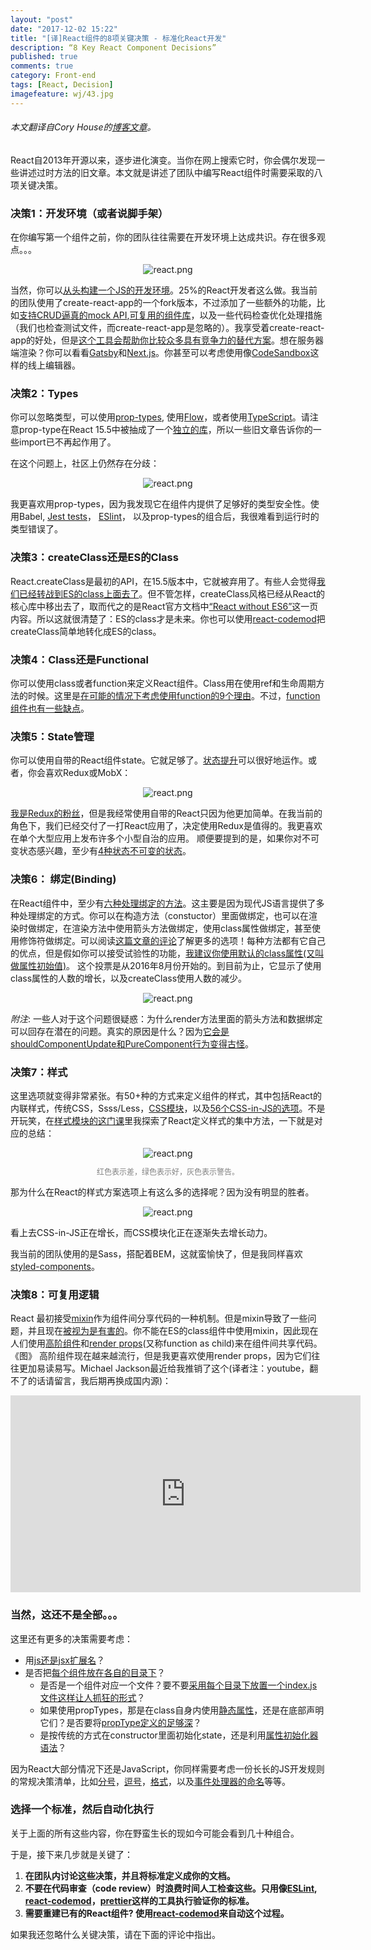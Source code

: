 ```yaml
---
layout: "post"
date: "2017-12-02 15:22"
title: "[译]React组件的8项关键决策 - 标准化React开发"
description: “8 Key React Component Decisions”
published: true
comments: true
category: Front-end
tags: [React, Decision]
imagefeature: wj/43.jpg
---
```

###### 本文翻译自Cory House的[博客文章](https://medium.freecodecamp.org/8-key-react-component-decisions-cc965db11594)。

React自2013年开源以来，逐步进化演变。当你在网上搜索它时，你会偶尔发现一些讲述过时方法的旧文章。本文就是讲述了团队中编写React组件时需要采取的八项关键决策。

<!--more-->

### 决策1：开发环境（或者说脚手架）

在你编写第一个组件之前，你的团队往往需要在开发环境上达成共识。存在很多观点。。。

<center><img class="center" src="{{ site.url }}/images/2017/react-1.png" alt="react.png"></center>

当然，你可以[从头构建一个JS的开发环境](https://www.pluralsight.com/courses/javascript-development-environment)。25%的React开发者这么做。我当前的团队使用了create-react-app的一个fork版本，不过添加了一些额外的功能，比如[支持CRUD逼真的mock API](https://medium.freecodecamp.org/rapid-development-via-mock-apis-e559087be066),[可复用的组件库](https://www.pluralsight.com/courses/react-creating-reusable-components)，以及一些代码检查优化处理措施（我们也检查测试文件，而create-react-app是忽略的）。我享受着create-react-app的好处，但是[这个工具会帮助你比较众多具有竞争力的替代方案](https://www.andrewhfarmer.com/starter-project/)。想在服务器端渲染？你可以看看[Gatsby](http://gatsbyjs.org)和[Next.js](https://github.com/zeit/next.js/)。你甚至可以考虑使用像[CodeSandbox](https://codesandbox.io)这样的线上编辑器。

### 决策2：Types

你可以忽略类型，可以使用[prop-types](https://reactjs.org/docs/typechecking-with-proptypes.html), 使用[Flow](https://flow.org)，或者使用[TypeScript](https://www.typescriptlang.org)。请注意prop-type在React 15.5中被抽成了一个[独立的库](https://www.npmjs.com/package/prop-types)，所以一些旧文章告诉你的一些import已不再起作用了。

在这个问题上，社区上仍然存在分歧：

<center><img class="center" src="{{ site.url }}/images/2017/react-2.png" alt="react.png"></center>

我更喜欢用prop-types，因为我发现它在组件内提供了足够好的类型安全性。使用Babel, [Jest tests](https://facebook.github.io/jest/)， [ESlint](http://www.eslint.org)， 以及prop-types的组合后，我很难看到运行时的类型错误了。

### 决策3：createClass还是ES的Class

React.createClass是最初的API，在15.5版本中，它就被弃用了。有些人会觉得[我们已经转战到ES的class上面去了](https://medium.com/dailyjs/we-jumped-the-gun-moving-react-components-to-es2015-class-syntax-2b2bb6f35cb3)。但不管怎样，createClass风格已经从React的核心库中移出去了，取而代之的是React官方文档中[“React without ES6”](https://reactjs.org/docs/react-without-es6.html)这一页内容。所以这就很清楚了：ES的class才是未来。你也可以使用[react-codemod](https://github.com/reactjs/react-codemod)把createClass简单地转化成ES的class。

### 决策4：Class还是Functional

你可以使用class或者function来定义React组件。Class用在使用ref和生命周期方法的时候。这里是[在可能的情况下考虑使用function的9个理由](https://hackernoon.com/react-stateless-functional-components-nine-wins-you-might-have-overlooked-997b0d933dbc)。不过，[function组件也有一些缺点](https://hackernoon.com/react-stateless-functional-components-nine-wins-you-might-have-overlooked-997b0d933dbc)。

### 决策5：State管理

你可以使用自带的React组件state。它就足够了。[状态提升](http://www.css88.com/react/docs/lifting-state-up.html)可以很好地运作。或者，你会喜欢Redux或MobX：

<center><img class="center" src="{{ site.url }}/images/2017/react-3.png" alt="react.png"></center>

[我是Redux的粉丝](https://www.pluralsight.com/courses/react-redux-react-router-es6)，但是我经常使用自带的React只因为他更加简单。在我当前的角色下，我们已经交付了一打React应用了，决定使用Redux是值得的。我更喜欢在单个大型应用上发布许多个小型自治的应用。
顺便要提到的是，如果你对不可变状态感兴趣，至少有[4种状态不可变的状态](https://medium.com/@housecor/handling-state-in-react-four-immutable-approaches-to-consider-d1f5c00249d5)。

### 决策6： 绑定(Binding)

在React组件中，至少有[六种处理绑定的方法](https://medium.freecodecamp.org/react-binding-patterns-5-approaches-for-handling-this-92c651b5af56)。这主要是因为现代JS语言提供了多种处理绑定的方式。你可以在构造方法（constuctor）里面做绑定，也可以在渲染时做绑定，在渲染方法中使用箭头方法做绑定，使用class属性做绑定，甚至使用修饰符做绑定。可以阅读[这篇文章的评论](https://medium.freecodecamp.org/react-binding-patterns-5-approaches-for-handling-this-92c651b5af56)了解更多的选项！每种方法都有它自己的优点，但是假如你可以接受试验性的功能，[我建议你使用默认的class属性(又叫做属性初始值)](https://medium.freecodecamp.org/react-binding-patterns-5-approaches-for-handling-this-92c651b5af56)。
这个投票是从2016年8月份开始的。到目前为止，它显示了使用class属性的人数的增长，以及createClass使用人数的减少。

<center><img class="center" src="{{ site.url }}/images/2017/react-4.png" alt="react.png"></center>

*附注*: 一些人对于这个问题很疑惑：为什么render方法里面的箭头方法和数据绑定可以回存在潜在的问题。真实的原因是什么？因为[它会是shouldComponentUpdate和PureComponent行为变得古怪](https://medium.freecodecamp.org/why-arrow-functions-and-bind-in-reacts-render-are-problematic-f1c08b060e36)。

### 决策7：样式

这里选项就变得非常紧张。有50+种的方式来定义组件的样式，其中包括React的内联样式，传统CSS，Ssss/Less，[CSS模块](https://github.com/css-modules/css-modules)，以及[56个CSS-in-JS的选项](https://github.com/MicheleBertoli/css-in-js)。不是开玩笑，在[样式模块的这门课](https://www.pluralsight.com/courses/react-creating-reusable-components)里我探索了React定义样式的集中方法，一下就是对应的总结：

<center><img class="center" src="{{ site.url }}/images/2017/react-5.png" alt="react.png" style="margin-bottom: 0;">
<p style="font-size: 12px; color: grey; text-align: center;">红色表示差，绿色表示好，灰色表示警告。</p></center>

那为什么在React的样式方案选项上有这么多的选择呢？因为没有明显的胜者。

<center><img class="center" src="{{ site.url }}/images/2017/react-6.png" alt="react.png"></center>

看上去CSS-in-JS正在增长，而CSS模块化正在逐渐失去增长动力。

我当前的团队使用的是Sass，搭配着BEM，这就蛮愉快了，但是我同样喜欢[styled-components](https://www.styled-components.com)。

### 决策8：可复用逻辑

React 最初接受[mixin](https://reactjs.org/docs/react-without-es6.html#mixins)作为组件间分享代码的一种机制。但是mixin导致了一些问题，并且现在[被视为是有害的](https://reactjs.org/blog/2016/07/13/mixins-considered-harmful.html)。你不能在ES的class组件中使用mixin，因此现在人们使用[高阶组件](https://reactjs.org/docs/higher-order-components.html)和[render props](https://cdb.reacttraining.com/use-a-render-prop-50de598f11ce)(又称function as child)来在组件间共享代码。
《图》
高阶组件现在越来越流行，但是我更喜欢使用render props，因为它们往往更加易读易写。Michael Jackson最近给我推销了这个(译者注：youtube，翻不了的话请留言，我后期再换成国内源)：
<iframe width="560" height="315" src="https://www.youtube.com/embed/BcVAq3YFiuc" frameborder="0" allowfullscreen></iframe>


### 当然，这还不是全部。。。

这里还有更多的决策需要考虑：

 - 用[js还是jsx扩展名](https://github.com/facebookincubator/create-react-app/issues/87#issuecomment-234627904)？
 - 是否把[每个组件放在各自的目录下](https://medium.com/styled-components/component-folder-pattern-ee42df37ec68)？
    - 是否是一个组件对应一个文件？要不要[采用每个目录下放置一个index.js文件这样让人抓狂的形式](https://hackernoon.com/the-100-correct-way-to-structure-a-react-app-or-why-theres-no-such-thing-3ede534ef1ed)？
    - 如果使用propTypes，那是在class自身内使用[静态属性](https://michalzalecki.com/react-components-and-class-properties/#static-fields)，还是在底部声明它们？是否要将[propType定义的足够深](https://iamakulov.com/notes/deep-proptypes/?utm_content=buffer57abf&utm_medium=social&utm_source=twitter.com&utm_campaign=buffer)？
    - 是按传统的方式在constructor里面初始化state，还是利用[属性初始化器语法](http://stackoverflow.com/questions/35662932/react-constructor-es6-vs-es7)？

因为React大部分情况下还是JavaScript，你同样需要考虑一份长长的JS开发规则的常规决策清单，比如[分号](https://eslint.org/docs/rules/semi)，[逗号](https://eslint.org/docs/rules/comma-dangle)，[格式](https://github.com/prettier/prettier)，以及[事件处理器的命名](https://jaketrent.com/post/naming-event-handlers-react/)等等。


### 选择一个标准，然后自动化执行
关于上面的所有这些内容，你在野蛮生长的现如今可能会看到几十种组合。

于是，接下来几步就是关键了：

1. **在团队内讨论这些决策，并且将标准定义成你的文档。**
2. **不要在代码审查（code review）时浪费时间人工检查这些。只用像[ESLint](https://eslint.org), [react-codemod](https://github.com/yannickcr/eslint-plugin-react)，[prettier](https://github.com/prettier/prettier)这样的工具执行验证你的标准。**
3. **需要重建已有的React组件? 使用[react-codemod](https://github.com/reactjs/react-codemod)来自动这个过程。**

如果我还忽略什么关键决策，请在下面的评论中指出。
